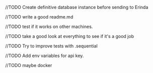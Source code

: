//TODO Create definitive database instance before sending to Erinda

//TODO write a good readme.md

//TODO test if it works on other machines.

//TODO take a good look at everything to see if it's a good job

//TODO Try to improve tests with .sequential

//TODO Add env variables for api key.

//TODO maybe docker
